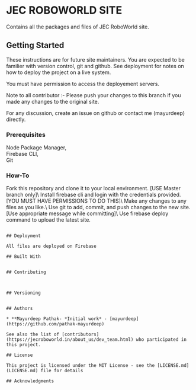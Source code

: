 # JEC ROBOWORLD SITE

Contains all the packages and files of JEC RoboWorld site. 

## Getting Started

These instructions are for future site maintainers. You are expected to be familier with version control, git and github. See deployment for notes on how to deploy the project on a live system.

You must have permission to access the deployement servers.

Note to all contributor :- Please push your changes to this branch if you made any changes to the original site. 

For any discussion, create an issue on github or contact me (mayurdeep) directly.

### Prerequisites

Node Package Manager,\
Firebase CLI,\
Git



### How-To

Fork this repository and clone it to your local environment. [USE Master branch only]\ 
Install firebase cli and login with the credentials provided. [YOU MUST HAVE PERMISSIONS TO DO THIS]\ 
Make any changes to any files as you like.\ 
Use git to add, commit, and push changes to the new site. [Use appropriate message while committing]\ 
Use firebase deploy command to upload the latest site.


```

## Deployment

All files are deployed on Firebase

## Built With


## Contributing



## Versioning


## Authors

* **Mayurdeep Pathak- *Initial work* - [mayurdeep](https://github.com/pathak-mayurdeep)

See also the list of [contributors](https://jecroboworld.in/about_us/dev_team.html) who participated in this project.

## License

This project is licensed under the MIT License - see the [LICENSE.md](LICENSE.md) file for details

## Acknowledgments

 

